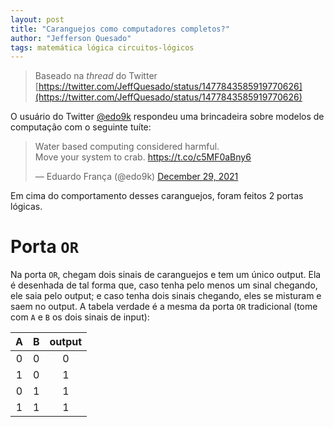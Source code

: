 ```yaml
---
layout: post
title: "Caranguejos como computadores completos?"
author: "Jefferson Quesado"
tags: matemática lógica circuitos-lógicos
---
```


> Baseado na _thread_ do Twitter [https://twitter.com/JeffQuesado/status/1477843585919770626](https://twitter.com/JeffQuesado/status/1477843585919770626)

O usuário do Twitter [@edo9k](https://twitter.com/edo9k) respondeu uma brincadeira sobre modelos
de computação com o seguinte tuíte:

<blockquote class="twitter-tweet"><p lang="en" dir="ltr">Water based computing considered harmful.<br>Move your system to crab. <a href="https://t.co/c5MF0aBny6">https://t.co/c5MF0aBny6</a></p>&mdash; Eduardo França (@edo9k) <a href="https://twitter.com/edo9k/status/1475994283303972865?ref_src=twsrc%5Etfw">December 29, 2021</a></blockquote> <script async src="https://platform.twitter.com/widgets.js" charset="utf-8"></script> 

Em cima do comportamento desses caranguejos, foram feitos 2 portas lógicas.

# Porta `OR`

Na porta `OR`, chegam dois sinais de caranguejos e tem um único output. Ela é desenhada
de tal forma que, caso tenha pelo menos um sinal chegando, ele saia pelo output; e caso
tenha dois sinais chegando, eles se misturam e saem no output. A tabela verdade é a mesma
da porta `OR` tradicional (tome com `A` e `B` os dois sinais de input):

|   A   |   B   |  output  |
| :---: | :---: |  :---:   |
|   0   |   0   |    0     |
|   1   |   0   |    1     |
|   0   |   1   |    1     |
|   1   |   1   |    1     |